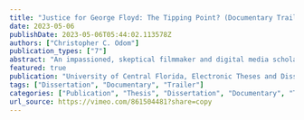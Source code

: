 ```yaml
---
title: "Justice for George Floyd: The Tipping Point? (Documentary Trailer)"
date: 2023-05-06
publishDate: 2023-05-06T05:44:02.113578Z
authors: ["Christopher C. Odom"]
publication_types: ["7"]
abstract: "An impassioned, skeptical filmmaker and digital media scholar witnesses the Justice for George Floyd movement surge during the middle of a global pandemic and must overcome generational, entrenched cultural biases to uncover why global citizens took the streets to demand Justice for George Floyd and to document concrete social media digital activism rhetorical strategies for social justice and social change by interviewing activists, academics, and artists toiling in the trenches for cultural progress."
featured: true
publication: "University of Central Florida, Electronic Theses and Dissertations, 2020-. 1626"
tags: ["Dissertation", "Documentary", "Trailer"]
categories: ["Publication", "Thesis", "Dissertation", "Documentary", "Trailer"]
url_source: https://vimeo.com/861504481?share=copy
---
```

